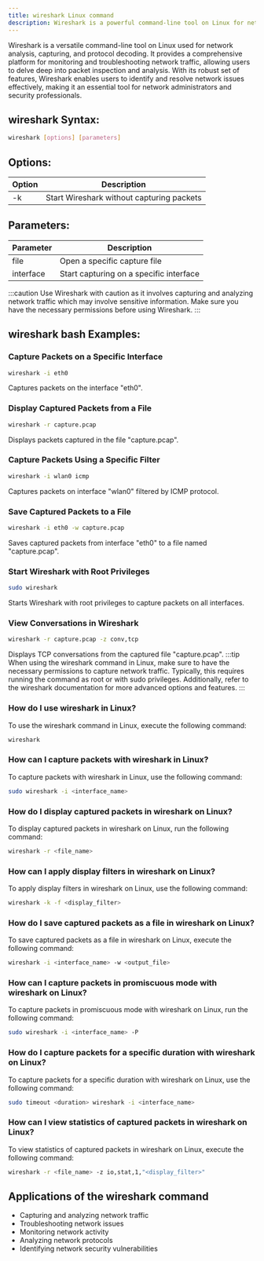 ```yaml
---
title: wireshark Linux command
description: Wireshark is a powerful command-line tool on Linux for network analysis, capturing, and protocol decoding. It allows users to inspect network traffic and troubleshoot issues efficiently.
---
```


Wireshark is a versatile command-line tool on Linux used for network analysis, capturing, and protocol decoding. It provides a comprehensive platform for monitoring and troubleshooting network traffic, allowing users to delve deep into packet inspection and analysis. With its robust set of features, Wireshark enables users to identify and resolve network issues effectively, making it an essential tool for network administrators and security professionals.

## wireshark Syntax:
```bash
wireshark [options] [parameters]
```

## Options:
| Option          | Description                              |
|-----------------|------------------------------------------|
| -k              | Start Wireshark without capturing packets|

## Parameters:
| Parameter       | Description                              |
|-----------------|------------------------------------------|
| file            | Open a specific capture file             |
| interface       | Start capturing on a specific interface   |

:::caution
Use Wireshark with caution as it involves capturing and analyzing network traffic which may involve sensitive information. Make sure you have the necessary permissions before using Wireshark.
:::
## wireshark bash Examples:
### Capture Packets on a Specific Interface
```bash
wireshark -i eth0
```
Captures packets on the interface "eth0".

### Display Captured Packets from a File
```bash
wireshark -r capture.pcap
```
Displays packets captured in the file "capture.pcap".

### Capture Packets Using a Specific Filter
```bash
wireshark -i wlan0 icmp
```
Captures packets on interface "wlan0" filtered by ICMP protocol.

### Save Captured Packets to a File
```bash
wireshark -i eth0 -w capture.pcap
```
Saves captured packets from interface "eth0" to a file named "capture.pcap".

### Start Wireshark with Root Privileges
```bash
sudo wireshark
```
Starts Wireshark with root privileges to capture packets on all interfaces.

### View Conversations in Wireshark
```bash
wireshark -r capture.pcap -z conv,tcp
```
Displays TCP conversations from the captured file "capture.pcap".
:::tip
When using the wireshark command in Linux, make sure to have the necessary permissions to capture network traffic. Typically, this requires running the command as root or with sudo privileges. Additionally, refer to the wireshark documentation for more advanced options and features.
:::

### How do I use wireshark in Linux?
To use the wireshark command in Linux, execute the following command:
```bash
wireshark
```

### How can I capture packets with wireshark in Linux?
To capture packets with wireshark in Linux, use the following command:
```bash
sudo wireshark -i <interface_name>
```

### How do I display captured packets in wireshark on Linux?
To display captured packets in wireshark on Linux, run the following command:
```bash
wireshark -r <file_name>
```

### How can I apply display filters in wireshark on Linux?
To apply display filters in wireshark on Linux, use the following command:
```bash
wireshark -k -f <display_filter>
```

### How do I save captured packets as a file in wireshark on Linux?
To save captured packets as a file in wireshark on Linux, execute the following command:
```bash
wireshark -i <interface_name> -w <output_file>
```

### How can I capture packets in promiscuous mode with wireshark on Linux?
To capture packets in promiscuous mode with wireshark on Linux, run the following command:
```bash
sudo wireshark -i <interface_name> -P
```

### How do I capture packets for a specific duration with wireshark on Linux?
To capture packets for a specific duration with wireshark on Linux, use the following command:
```bash
sudo timeout <duration> wireshark -i <interface_name>
```

### How can I view statistics of captured packets in wireshark on Linux?
To view statistics of captured packets in wireshark on Linux, execute the following command:
```bash
wireshark -r <file_name> -z io,stat,1,"<display_filter>"
```
## Applications of the wireshark command

- Capturing and analyzing network traffic
- Troubleshooting network issues
- Monitoring network activity
- Analyzing network protocols
- Identifying network security vulnerabilities